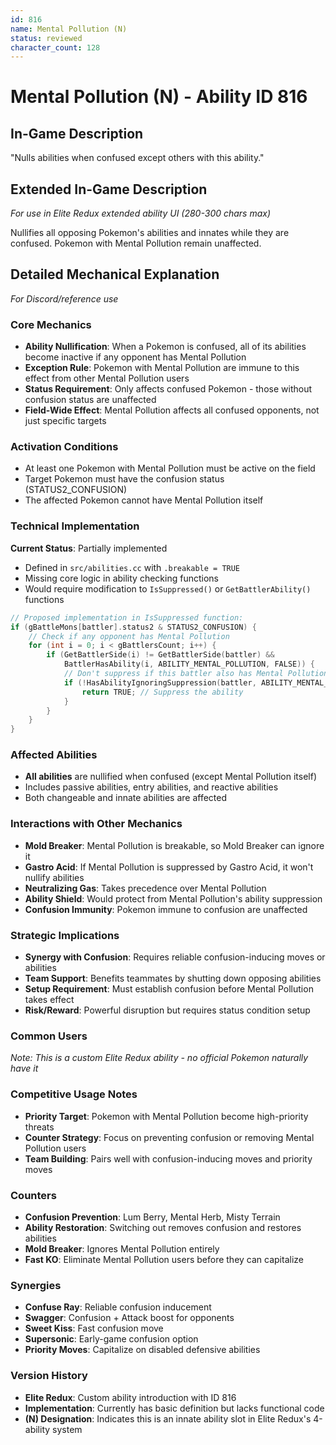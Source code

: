 ```yaml
---
id: 816
name: Mental Pollution (N)
status: reviewed
character_count: 128
---
```


# Mental Pollution (N) - Ability ID 816

## In-Game Description
"Nulls abilities when confused except others with this ability."

## Extended In-Game Description
*For use in Elite Redux extended ability UI (280-300 chars max)*

Nullifies all opposing Pokemon's abilities and innates while they are confused. Pokemon with Mental Pollution remain unaffected. 

## Detailed Mechanical Explanation
*For Discord/reference use*

### Core Mechanics
- **Ability Nullification**: When a Pokemon is confused, all of its abilities become inactive if any opponent has Mental Pollution
- **Exception Rule**: Pokemon with Mental Pollution are immune to this effect from other Mental Pollution users
- **Status Requirement**: Only affects confused Pokemon - those without confusion status are unaffected
- **Field-Wide Effect**: Mental Pollution affects all confused opponents, not just specific targets

### Activation Conditions
- At least one Pokemon with Mental Pollution must be active on the field
- Target Pokemon must have the confusion status (STATUS2_CONFUSION)
- The affected Pokemon cannot have Mental Pollution itself

### Technical Implementation
**Current Status**: Partially implemented
- Defined in `src/abilities.cc` with `.breakable = TRUE`
- Missing core logic in ability checking functions
- Would require modification to `IsSuppressed()` or `GetBattlerAbility()` functions

```c
// Proposed implementation in IsSuppressed function:
if (gBattleMons[battler].status2 & STATUS2_CONFUSION) {
    // Check if any opponent has Mental Pollution
    for (int i = 0; i < gBattlersCount; i++) {
        if (GetBattlerSide(i) != GetBattlerSide(battler) && 
            BattlerHasAbility(i, ABILITY_MENTAL_POLLUTION, FALSE)) {
            // Don't suppress if this battler also has Mental Pollution
            if (!HasAbilityIgnoringSuppression(battler, ABILITY_MENTAL_POLLUTION)) {
                return TRUE; // Suppress the ability
            }
        }
    }
}
```

### Affected Abilities
- **All abilities** are nullified when confused (except Mental Pollution itself)
- Includes passive abilities, entry abilities, and reactive abilities
- Both changeable and innate abilities are affected

### Interactions with Other Mechanics
- **Mold Breaker**: Mental Pollution is breakable, so Mold Breaker can ignore it
- **Gastro Acid**: If Mental Pollution is suppressed by Gastro Acid, it won't nullify abilities
- **Neutralizing Gas**: Takes precedence over Mental Pollution
- **Ability Shield**: Would protect from Mental Pollution's ability suppression
- **Confusion Immunity**: Pokemon immune to confusion are unaffected

### Strategic Implications
- **Synergy with Confusion**: Requires reliable confusion-inducing moves or abilities
- **Team Support**: Benefits teammates by shutting down opposing abilities
- **Setup Requirement**: Must establish confusion before Mental Pollution takes effect
- **Risk/Reward**: Powerful disruption but requires status condition setup

### Common Users
*Note: This is a custom Elite Redux ability - no official Pokemon naturally have it*

### Competitive Usage Notes
- **Priority Target**: Pokemon with Mental Pollution become high-priority threats
- **Counter Strategy**: Focus on preventing confusion or removing Mental Pollution users
- **Team Building**: Pairs well with confusion-inducing moves and priority moves

### Counters
- **Confusion Prevention**: Lum Berry, Mental Herb, Misty Terrain
- **Ability Restoration**: Switching out removes confusion and restores abilities  
- **Mold Breaker**: Ignores Mental Pollution entirely
- **Fast KO**: Eliminate Mental Pollution users before they can capitalize

### Synergies
- **Confuse Ray**: Reliable confusion inducement
- **Swagger**: Confusion + Attack boost for opponents
- **Sweet Kiss**: Fast confusion move
- **Supersonic**: Early-game confusion option
- **Priority Moves**: Capitalize on disabled defensive abilities

### Version History
- **Elite Redux**: Custom ability introduction with ID 816
- **Implementation**: Currently has basic definition but lacks functional code
- **(N) Designation**: Indicates this is an innate ability slot in Elite Redux's 4-ability system